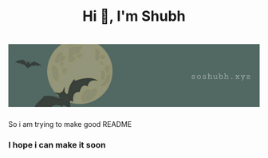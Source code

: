 <h1 align="center">Hi 👋, I'm Shubh

# [![Shubhanshu Singh header](https://raw.githubusercontent.com/soshubh/soshubh/icon/1634617602365.jpg)](http://soshubh.xyz/)
</h1>
<h1S>So i am trying to make good README</h1>
<h3>I hope i can make it soon</h3>
